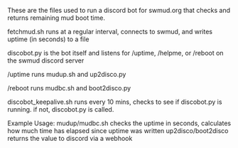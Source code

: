 These are the files used to run a discord bot for swmud.org that checks and returns remaining mud boot time.

fetchmud.sh runs at a regular interval, connects to swmud, and writes uptime (in seconds) to a file

discobot.py is the bot itself and listens for /uptime, /helpme, or /reboot on the swmud discord server

/uptime runs mudup.sh and up2disco.py

/reboot runs mudbc.sh and boot2disco.py


discobot_keepalive.sh runs every 10 mins, checks to see if discobot.py is running. if not, discobot.py is called.

Example Usage:
mudup/mudbc.sh checks the uptime in seconds, calculates how much time has elapsed since uptime was written
up2disco/boot2disco returns the value to discord via a webhook
